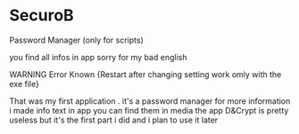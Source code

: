 # SecuroB
Password Manager (only for scripts)

you find all infos in app sorry for my bad english

WARNING
   Error Known {Restart after changing setting work omly with the exe file}


That was my first application .
it's a password manager for more information i made info text in app
you can find them in media                                                                                                                                                the app D&Crypt is pretty useless but it's the first part i did and i plan to use it later

